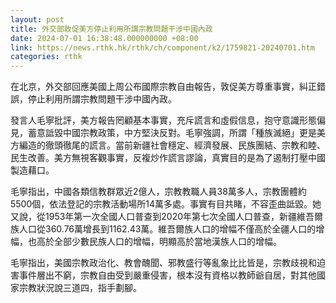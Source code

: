 ```yaml
---
layout: post
title: 外交部敦促美方停止利用所謂宗教問題干涉中國內政
date: 2024-07-01 16:38:48.000000000 +08:00
link: https://news.rthk.hk/rthk/ch/component/k2/1759821-20240701.htm
categories: rthk
---
```


在北京，外交部回應美國上周公布國際宗教自由報告，敦促美方尊重事實，糾正錯誤，停止利用所謂宗教問題干涉中國內政。

發言人毛寧批評，美方報告罔顧基本事實，充斥謊言和虛假信息，抱守意識形態偏見，蓄意詆毀中國宗教政策，中方堅決反對。毛寧強調，所謂「種族滅絕」更是美方編造的徹頭徹尾的謊言。當前新疆社會穩定、經濟發展、民族團結、宗教和睦、民生改善。美方無視客觀事實，反複炒作謊言謬論，真實目的是為了遏制打壓中國製造藉口。

毛寧指出，中國各類信教群眾近2億人，宗教教職人員38萬多人，宗教團體約5500個，依法登記的宗教活動場所14萬多處。事實有目共睹，不容歪曲詆毀。她又說，從1953年第一次全國人口普查到2020年第七次全國人口普查，新疆維吾爾族人口從360.76萬增長到1162.43萬。維吾爾族人口的增幅不僅高於全疆人口的增幅，也高於全部少數民族人口的增幅，明顯高於當地漢族人口的增幅。

毛寧指出，美國宗教政治化、教會醜聞、邪教盛行等亂象比比皆是，宗教歧視和迫害事件層出不窮，宗教自由受到嚴重侵害，根本沒有資格以教師爺自居，對其他國家宗教狀況說三道四，指手劃腳。
